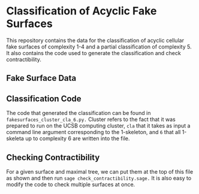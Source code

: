 # Classification of Acyclic Fake Surfaces
This repository contains the data for the classification of acyclic cellular fake surfaces of complexity 1-4 and a partial classification of complexity 5. It also contains the  code used to generate the classification and check contractibility. 

## Fake Surface Data

## Classification Code
The code that generated the classification can be found in ``fakesurfaces_cluster_cla_6.py.`` Cluster refers to the fact that it was prepared to run on the UCSB computing cluster, `cla` that it takes as input a command line argument corresponding to the 1-skeleton, and `6` that all 1-skeleta up to complexity 6 are written into the file.

## Checking Contractibility
For a given surface and maximal tree, we can put them at the top of this file as shown and then run ``sage check_contractibility.sage.`` It is also easy to modify the code to check multiple surfaces at once.  
